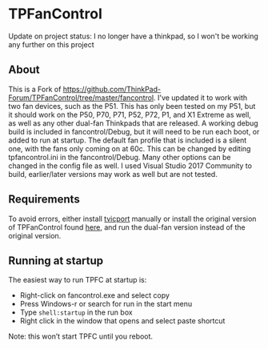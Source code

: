 # TPFanControl

Update on project status: I no longer have a thinkpad, so I won't be working any further on this project

## About

This is a Fork of https://github.com/ThinkPad-Forum/TPFanControl/tree/master/fancontrol. I've updated it to work with two fan devices, such as the P51. This has only been tested on my P51, but it should work on the P50, P70, P71, P52, P72, P1, and X1 Extreme as well, as well as any other dual-fan Thinkpads that are released. A working debug build is included in fancontrol/Debug, but it will need to be run each boot, or added to run at startup. The default fan profile that is included is a silent one, with the fans only coming on at 60c. This can be changed by editing tpfancontrol.ini in the fancontrol/Debug. Many other options can be changed in the config file as well. I used Visual Studio 2017 Community to build, earlier/later versions may work as well but are not tested.

## Requirements

To avoid errors, either install [tvicport](https://www.entechtaiwan.com/dev/port/index.shtm) manually or install the original version of TPFanControl found [here](https://sourceforge.net/projects/tp4xfancontrol/), and run the dual-fan version instead of the original version.

## Running at startup

The easiest way to run TPFC at startup is:

- Right-click on fancontrol.exe and select copy
- Press Windows-r or search for run in the start menu
- Type `shell:startup` in the run box
- Right click in the window that opens and select paste shortcut

Note: this won’t start TPFC until you reboot.

